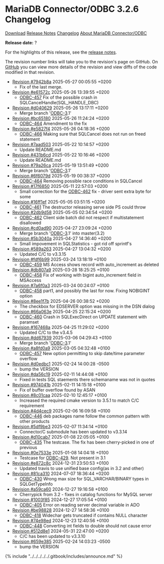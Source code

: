 # MariaDB Connector/ODBC 3.2.6 Changelog

<a href="https://mariadb.com/downloads/connectors/connectors-data-access/odbc-connector" class="button primary">Download</a>   <a href="../../mariadb-connector-odbc-3-2-release-notes/mariadb-connectorodbc-3-2-6-release-notes.md" class="button secondary">Release Notes</a>   <a href="mariadb-connector-odbc-3.2.6-changelog.md" class="button secondary">Changelog</a>   <a href="https://app.gitbook.com/s/CjGYMsT2MVP4nd3IyW2L/mariadb-connector-odbc" class="button secondary">About MariaDB Connector/ODBC</a>

**Release date:** ?

For the highlights of this release, see the [release notes](https://mariadb.com/kb/en/mariadb-connector-odbc-3-2-6-release-notes/).

The revision number links will take you to the revision's page on GitHub. On [GitHub](https://github.com/MariaDB/mariadb-connector-odbc) you can view more details of the revision and view diffs of the code modified in that revision.

* [Revision #7942b8a](https://github.com/mariadb-corporation/mariadb-connector-odbc/commit/7942b8a) 2025-05-27 00:05:55 +0200
  * Fix of the last merge.
* [Revision #e61572c](https://github.com/mariadb-corporation/mariadb-connector-odbc/commit/e61572c) 2025-05-26 13:39:55 +0200
  * [ODBC-457](https://jira.mariadb.org/browse/ODBC-457) Fix of the possible crash in SQLCancelHandle(SQL\_HANDLE\_DBC)
* [Revision #d040629](https://github.com/mariadb-corporation/mariadb-connector-odbc/commit/d040629) 2025-05-26 13:17:11 +0200
  * Merge branch '[ODBC-3](https://jira.mariadb.org/browse/ODBC-3).1'
* [Revision #bc65180](https://github.com/mariadb-corporation/mariadb-connector-odbc/commit/bc65180) 2025-05-26 11:24:24 +0200
  * [ODBC-464](https://jira.mariadb.org/browse/ODBC-464) Amendment to the fix
* [Revision #e5827f4](https://github.com/mariadb-corporation/mariadb-connector-odbc/commit/e5827f4) 2025-05-26 04:18:36 +0200
  * [ODBC-466](https://jira.mariadb.org/browse/ODBC-466) Making sure that SQLCancel does not run on freed statement
* [Revision #7aad503](https://github.com/mariadb-corporation/mariadb-connector-odbc/commit/7aad503) 2025-05-22 10:14:57 +0200
  * Update README.md
* [Revision #431b6cd](https://github.com/mariadb-corporation/mariadb-connector-odbc/commit/431b6cd) 2025-05-22 10:16:46 +0200
  * Update README.md
* [Revision #79a26ca](https://github.com/mariadb-corporation/mariadb-connector-odbc/commit/79a26ca) 2025-05-19 13:51:49 +0200
  * Merge branch '[ODBC-3](https://jira.mariadb.org/browse/ODBC-3).1'
* [Revision #6f6079d](https://github.com/mariadb-corporation/mariadb-connector-odbc/commit/6f6079d) 2025-05-19 00:38:37 +0200
  * [ODBC-464](https://jira.mariadb.org/browse/ODBC-464) Removing possible race conditions in SQLCancel
* [Revision #17f6850](https://github.com/mariadb-corporation/mariadb-connector-odbc/commit/17f6850) 2025-05-11 22:57:03 +0200
  * Small correction for the [ODBC-462](https://jira.mariadb.org/browse/ODBC-462) fix - driver sent extra byte for some
* [Revision #16ff1ef](https://github.com/mariadb-corporation/mariadb-connector-odbc/commit/16ff1ef) 2025-05-05 03:51:15 +0200
  * [ODBC-461](https://jira.mariadb.org/browse/ODBC-461) The destructor releasing serve side PS could throw
* [Revision #2db9d58](https://github.com/mariadb-corporation/mariadb-connector-odbc/commit/2db9d58) 2025-05-05 02:34:54 +0200
  * [ODBC-462](https://jira.mariadb.org/browse/ODBC-462) Client side batch did not respect if multistatement disallowed
* [Revision #cd0ad90](https://github.com/mariadb-corporation/mariadb-connector-odbc/commit/cd0ad90) 2025-04-27 23:09:24 +0200
  * Merge branch '[ODBC-3](https://jira.mariadb.org/browse/ODBC-3).1' into master(3.2)
* [Revision #5b3040a](https://github.com/mariadb-corporation/mariadb-connector-odbc/commit/5b3040a) 2025-04-27 14:36:40 +0200
  * Small impovement in SQLStatistics - got rid off sprintf's
* [Revision #589a263](https://github.com/mariadb-corporation/mariadb-connector-odbc/commit/589a263) 2025-04-27 13:04:32 +0200
  * Updated C/C to v3.3.15
* [Revision #fdf6b99](https://github.com/mariadb-corporation/mariadb-connector-odbc/commit/fdf6b99) 2025-03-24 13:18:19 +0100
  * [ODBC-459](https://jira.mariadb.org/browse/ODBC-459) MS Access shows record with auto\_increment as deleted
* [Revision #db807a9](https://github.com/mariadb-corporation/mariadb-connector-odbc/commit/db807a9) 2025-03-28 18:25:25 +0100
  * [ODBC-458](https://jira.mariadb.org/browse/ODBC-458) Fix of working with bigint auto\_increment field in MSAccess
* [Revision #7a6f0a3](https://github.com/mariadb-corporation/mariadb-connector-odbc/commit/7a6f0a3) 2025-03-24 00:24:07 +0100
  * [ODBC-458](https://jira.mariadb.org/browse/ODBC-458) part1, and possibly the last for now. Fixing NOBIGINT option
* [Revision #8ee1f7b](https://github.com/mariadb-corporation/mariadb-connector-odbc/commit/8ee1f7b) 2025-04-26 00:38:52 +0200
  * The checkbox for EDSERVER option was missing in the DSN dialog
* [Revision #66a063e](https://github.com/mariadb-corporation/mariadb-connector-odbc/commit/66a063e) 2025-04-25 22:15:24 +0200
  * [ODBC-460](https://jira.mariadb.org/browse/ODBC-460) Crash in SQLExecDirect on UPDATE statement with paramset
* [Revision #167468a](https://github.com/mariadb-corporation/mariadb-connector-odbc/commit/167468a) 2025-04-25 11:29:02 +0200
  * Updated C/C to the v3.4.5
* [Revision #dd67939](https://github.com/mariadb-corporation/mariadb-connector-odbc/commit/dd67939) 2025-03-06 04:29:43 +0100
  * Merge branch '[ODBC-3](https://jira.mariadb.org/browse/ODBC-3).1'
* [Revision #a8fd0a9](https://github.com/mariadb-corporation/mariadb-connector-odbc/commit/a8fd0a9) 2025-03-05 04:32:48 +0100
  * [ODBC-457](https://jira.mariadb.org/browse/ODBC-457) New option permitting to skip date/time parameter overflow
* [Revision #d0edbc1](https://github.com/mariadb-corporation/mariadb-connector-odbc/commit/d0edbc1) 2025-02-24 14:00:28 -0500
  * bump the VERSION
* [Revision #da56c19](https://github.com/mariadb-corporation/mariadb-connector-odbc/commit/da56c19) 2025-02-11 14:44:08 +0100
  * Fixed in tests SQL staements there schemaname was not in quotes
* [Revision #974041b](https://github.com/mariadb-corporation/mariadb-connector-odbc/commit/974041b) 2025-02-11 14:15:18 +0100
  * Fix of buffer overflow found by ASAN
* [Revision #8c01caa](https://github.com/mariadb-corporation/mariadb-connector-odbc/commit/8c01caa) 2025-02-10 12:45:17 +0100
  * Increased the required cmake version to 3.5.1 to match C/C requirement
* [Revision #4d4cec9](https://github.com/mariadb-corporation/mariadb-connector-odbc/commit/4d4cec9) 2025-02-06 16:09:58 +0100
  * [ODBC-446](https://jira.mariadb.org/browse/ODBC-446) deb packages name follow the common pattern with other products
* [Revision #5df9be3](https://github.com/mariadb-corporation/mariadb-connector-odbc/commit/5df9be3) 2025-02-07 11:34:14 +0100
  * Connector/C submodule has been updated to v3.3.14
* [Revision #d10cab7](https://github.com/mariadb-corporation/mariadb-connector-odbc/commit/d10cab7) 2025-01-08 22:05:05 +0100
  * [ODBC-435](https://jira.mariadb.org/browse/ODBC-435) The testcase. The fix has been cherry-picked in one of previous
* [Revision #0e7533e](https://github.com/mariadb-corporation/mariadb-connector-odbc/commit/0e7533e) 2025-01-08 14:04:18 +0100
  * Testcase for [ODBC-429](https://jira.mariadb.org/browse/ODBC-429). Not present in 3.1
* [Revision #e872c8c](https://github.com/mariadb-corporation/mariadb-connector-odbc/commit/e872c8c) 2024-12-31 23:50:53 +0100
  * Updated travis to use unified base config(as in 3.2 and other)
* [Revision #81ca310](https://github.com/mariadb-corporation/mariadb-connector-odbc/commit/81ca310) 2024-07-07 18:36:44 +0200
  * [ODBC-430](https://jira.mariadb.org/browse/ODBC-430) Wrong max size for SQL\_VARCHAR/BINARY types in SQLGetTypeInfo
* [Revision #a59ca60](https://github.com/mariadb-corporation/mariadb-connector-odbc/commit/a59ca60) 2024-12-27 19:16:58 +0100
  * Cherrypick from 3.2 - fixes in catalog functions for MySQL server
* [Revision #1003f85](https://github.com/mariadb-corporation/mariadb-connector-odbc/commit/1003f85) 2024-12-27 17:05:54 +0100
  * [ODBC-405](https://jira.mariadb.org/browse/ODBC-405) Error on reading server decimal variable in ADO
* [Revision #be98828](https://github.com/mariadb-corporation/mariadb-connector-odbc/commit/be98828) 2024-12-27 14:58:36 +0100
  * [ODBC-418](https://jira.mariadb.org/browse/ODBC-418) Widechar gets truncated if contains NULL character
* [Revision #74e98ed](https://github.com/mariadb-corporation/mariadb-connector-odbc/commit/74e98ed) 2024-12-23 12:40:56 +0100
  * [ODBC-448](https://jira.mariadb.org/browse/ODBC-448) Converting int fields to double should not cause error
* [Revision #512d8e1](https://github.com/mariadb-corporation/mariadb-connector-odbc/commit/512d8e1) 2024-05-31 22:47:00 +0200
  * C/C has been updated to v3.3.10
* [Revision #659e385](https://github.com/mariadb-corporation/mariadb-connector-odbc/commit/659e385) 2025-02-24 14:03:23 -0500
  * bump the VERSION

{% include "../../../../../.gitbook/includes/announce.md" %}
